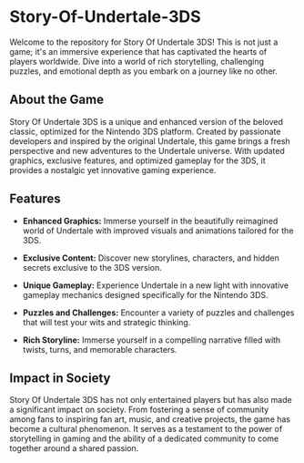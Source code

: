 # Story-Of-Undertale-3DS
Welcome to the repository for Story Of Undertale 3DS! This is not just a game; it's an immersive experience that has captivated the hearts of players worldwide. Dive into a world of rich storytelling, challenging puzzles, and emotional depth as you embark on a journey like no other.

## About the Game
Story Of Undertale 3DS is a unique and enhanced version of the beloved classic, optimized for the Nintendo 3DS platform. Created by passionate developers and inspired by the original Undertale, this game brings a fresh perspective and new adventures to the Undertale universe. With updated graphics, exclusive features, and optimized gameplay for the 3DS, it provides a nostalgic yet innovative gaming experience.

## Features
- **Enhanced Graphics:** Immerse yourself in the beautifully reimagined world of Undertale with improved visuals and animations tailored for the 3DS.

- **Exclusive Content:** Discover new storylines, characters, and hidden secrets exclusive to the 3DS version.

- **Unique Gameplay:** Experience Undertale in a new light with innovative gameplay mechanics designed specifically for the Nintendo 3DS.

- **Puzzles and Challenges:** Encounter a variety of puzzles and challenges that will test your wits and strategic thinking.

- **Rich Storyline:** Immerse yourself in a compelling narrative filled with twists, turns, and memorable characters.
## Impact in Society
Story Of Undertale 3DS has not only entertained players but has also made a significant impact on society. From fostering a sense of community among fans to inspiring fan art, music, and creative projects, the game has become a cultural phenomenon. It serves as a testament to the power of storytelling in gaming and the ability of a dedicated community to come together around a shared passion.
